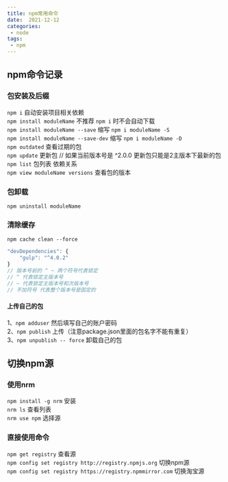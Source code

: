 ```yaml
---
title: npm常用命令
date:  2021-12-12
categories:
 - node
tags:
 - npm
---
```


## npm命令记录

### 包安装及后缀
```npm i```  自动安装项目相关依赖 <br>
```npm install moduleName``` 不推荐 ```npm i``` 时不会自动下载<br>
```npm install moduleName --save``` 缩写 ```npm i moduleName -S```<br>
```npm install moduleName --save-dev```  缩写 ```npm i moduleName -D``` <br>
```npm outdated``` 查看过期的包<br>
```npm update``` 更新包  // 如果当前版本号是 ^2.0.0  更新包只能是2主版本下最新的包<br>
```npm list```  包列表 依赖关系<br>
```npm view moduleName versions``` 查看包的版本<br>

### 包卸载 
```npm uninstall moduleName```

### 清除缓存 
```npm cache clean --force```

```javascript
"devDependencies": {
    "gulp": "^4.0.2"
}
// 版本号前的 ^ ~ 两个符号代表锁定
// ^ 代表锁定主版本号
// ~ 代表锁定主版本号和次版本号 
// 不加符号 代表整个版本号是固定的
```

#### 上传自己的包
1、```npm adduser```  然后填写自己的账户密码<br>
2、```npm publish```  上传（注意package.json里面的包名字不能有重复）<br>
3、```npm unpublish -- force``` 卸载自己的包<br>

## 切换npm源

### 使用nrm

```npm install -g nrm``` 安装<br>
```nrm ls``` 查看列表<br>
```nrm use npm``` 选择源<br>

### 直接使用命令
```npm get registry``` 查看源<br>
```npm config set registry http://registry.npmjs.org``` 切换npm源<br>
```npm config set registry https://registry.npmmirror.com``` 切换淘宝源<br>
